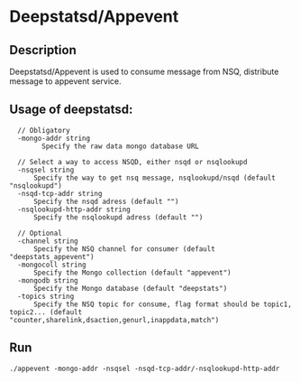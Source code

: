 # Deepstatsd/Appevent
## Description
Deepstatsd/Appevent is used to consume message from NSQ, distribute message to appevent service.

## Usage of deepstatsd:
```
  // Obligatory   
  -mongo-addr string
        Specify the raw data mongo database URL

  // Select a way to access NSQD, either nsqd or nsqlookupd
  -nsqsel string
      Specify the way to get nsq message, nsqlookupd/nsqd (default "nsqlookupd")
  -nsqd-tcp-addr string
      Specify the nsqd adress (default "")
  -nsqlookupd-http-addr string
      Specify the nsqlookupd adress (default "")
  
  // Optional
  -channel string
      Specify the NSQ channel for consumer (default "deepstats_appevent")
  -mongocoll string
      Specify the Mongo collection (default "appevent")
  -mongodb string
      Specify the Mongo database (default "deepstats")
  -topics string
      Specify the NSQ topic for consume, flag format should be topic1, topic2... (default "counter,sharelink,dsaction,genurl,inappdata,match")
```


## Run

``` 
./appevent -mongo-addr -nsqsel -nsqd-tcp-addr/-nsqlookupd-http-addr
```

